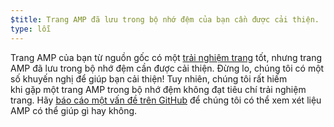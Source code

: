 ```yaml
---
$title: Trang AMP đã lưu trong bộ nhớ đệm của bạn cần được cải thiện.
type: lỗi
---
```


Trang AMP của bạn từ nguồn gốc có một [trải nghiệm trang](https://developers.google.com/search/docs/guides/page-experience?hl=vi) tốt, nhưng trang AMP đã lưu trong bộ nhớ đệm cần được cải thiện. Đừng lo, chúng tôi có một số khuyến nghị để giúp bạn cải thiện! Tuy nhiên, chúng tôi rất hiếm<br> khi gặp một trang AMP trong bộ nhớ đệm không đạt tiêu chí trải nghiệm trang. Hãy [báo cáo một vấn đề trên GitHub](https://github.com/ampproject/amphtml/issues/new?assignees=&labels=Type:+Page+experience&template=page-experience.md&title=Page+experience+issue) để chúng tôi có thể xem xét liệu AMP có thể giúp gì hay không.
